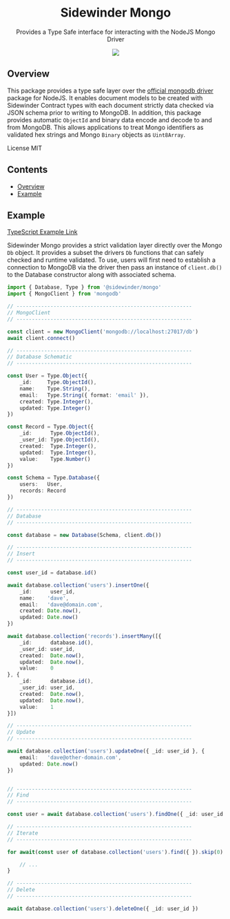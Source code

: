 <div align='center'>

<h1>Sidewinder Mongo</h1>

<p>Provides a Type Safe interface for interacting with the NodeJS Mongo Driver</p>

[<img src="https://img.shields.io/npm/v/@sidewinder/mongo?label=%40sidewinder%2Fmongo">](https://www.npmjs.com/package/@sidewinder/mongo)

</div>

## Overview

This package provides a type safe layer over the [official mongodb driver](https://www.npmjs.com/package/mongodb) package for NodeJS. It enables document models to be created with Sidewinder Contract types with each document strictly data checked via JSON schema prior to writing to MongoDB. In addition, this package provides automatic `ObjectId` and binary data encode and decode to and from MongoDB. This allows applications to treat Mongo identifiers as validated hex strings and Mongo `Binary` objects as `Uint8Array`.

License MIT

## Contents

- [Overview](#Overview)
- [Example](#Example)

## Example

[TypeScript Example Link](https://www.typescriptlang.org/play?#code/JYWwDg9gTgLgBAbzgEQIY1QI1QZwKYA0cAKgJ5h5wC+cAZlBCHAOQACOwAJngO7AB23KAHoQEfgHMIzAFChIsRHACy4qQGEANsDz94NeoxZjJETplkzhwuAFp7Dx0+cvXb9-as3VprTr1edh7BIaHOMjIAxuI48JHauvAAvHD8vCpqEH6JABTMJlLmAFzWmhCRqJoAFhCxRQBMAOwADACMjcLmzACUMqg8qMBxCXoAdNH8aZEwOb2BYQuLboFoGNj4cADKkVV4IOjAkfNLJycRE7FwAKr4UHApZBSjAPKYAFZ40zkIMnB-cAB9LhFf5-R54F7vT4wACSnFmBF+-34qBAeBB-3Bo02MCgAgkCKRfz2g00GJI5AhOLxkm+dGg+xgIOYJOAmmY1G6iNBkSgeHQeE4IKxML0eAkeCghNBAFcwJwBUKKU9RTBxZLZjIqHMLvAAEqfaCce7KiGvD5fH6goFK0GmyEW2HwrlEwEy2424WUh3QuHS-68-lq20isUSqUu2XyxUY0Nq8P+v4AN0qMvRoKxADkZSBMBretrzjF4NtdvsTVjVlhcHhvq73ZKcOSbpLuf8+dEoJwm3ADZ3OFq5tYgqdR6EVuhq-hjmPZ+4i-xLgq1jWTWkeChJ+ta6WSUR4v4YKNzLMhzY5xfXIFRbcYDPLw-bAvLg2oDaTcupxCuJq+gMhnAn7buMECaJo0LAOIeSvjgPSjAIt7PGkdbWsCdpwK+Nptn8KJouSLAKkmeDMNhcCsmS-zMIReCsJwjCDPwIEgCRrqBjGm5qqM-AQDwiYYdGwYgqsELcbxBZzP0gzwEBNYgWBEFQcwHZGrB3TwYukowMoqD8KQOQANpWv8nroTJ+Dwc6pEAphaE2ZwpFsYJfzCVxPF8XKy6ChiLmiXxKaaGm+HNFqRBGX8Jl2mZ36Wa61kerZ8X2axfLsRxIluZG-wealPkZaR-mBaCrRagAumeI6PpegRXAJeD3pVc4RJJAFRXJ4HTJB-DQbcqmjNlapIbWSAmXZ1Cha65HklRqBEawEAwLsUC2HR+wCExLFRp5Sq5WJg4RPVDVjoEABiAgDsOh1VVExYYbcJrNdJW6ydE8kdYpMFwbQZ2DXSI2JZyEQXZdjXDjCapQAKB3A0sES0NAcAPTkuq3ZKcAQLQgFPeZL3tTAnXdY2n1nXS2qjDgADWwBgDkzRqRg5O1q0tPdIgESgsOoyc1qgPntDR3DsgeDgWqUN82ETX-o9K7Y6BuP48wH1qdwwt4D9w0JZK77akAA)

Sidewinder Mongo provides a strict validation layer directly over the Mongo `Db` object. It provides a subset the drivers `Db` functions that can safely checked and runtime validated. To use, users will first need to establish a connection to MongoDB via the driver then pass an instance of `client.db()` to the Database constructor along with associated schema.

```typescript
import { Database, Type } from '@sidewinder/mongo'
import { MongoClient } from 'mongodb'

// ---------------------------------------------------------
// MongoClient
// ---------------------------------------------------------

const client = new MongoClient('mongodb://localhost:27017/db')
await client.connect()

// ---------------------------------------------------------
// Database Schematic
// ---------------------------------------------------------

const User = Type.Object({
    _id:     Type.ObjectId(),
    name:    Type.String(),
    email:   Type.String({ format: 'email' }),
    created: Type.Integer(),
    updated: Type.Integer()
})

const Record = Type.Object({
    _id:      Type.ObjectId(),
    _user_id: Type.ObjectId(),
    created:  Type.Integer(),
    updated:  Type.Integer(),
    value:    Type.Number()
})

const Schema = Type.Database({
    users:   User,
    records: Record
})

// ---------------------------------------------------------
// Database
// ---------------------------------------------------------

const database = new Database(Schema, client.db())

// ---------------------------------------------------------
// Insert
// ---------------------------------------------------------

const user_id = database.id()

await database.collection('users').insertOne({
    _id:      user_id,
    name:    'dave',
    email:   'dave@domain.com',
    created: Date.now(),
    updated: Date.now()
})

await database.collection('records').insertMany([{
    _id:      database.id(),
    _user_id: user_id,
    created:  Date.now(),
    updated:  Date.now(),
    value:    0
}, {
    _id:      database.id(),
    _user_id: user_id,
    created:  Date.now(),
    updated:  Date.now(),
    value:    1
}])

// ---------------------------------------------------------
// Update
// ---------------------------------------------------------

await database.collection('users').updateOne({ _id: user_id }, {
    email:   'dave@other-domain.com',
    updated: Date.now()
})


// ---------------------------------------------------------
// Find
// ---------------------------------------------------------

const user = await database.collection('users').findOne({ _id: user_id })

// ---------------------------------------------------------
// Iterate
// ---------------------------------------------------------

for await(const user of database.collection('users').find({ }).skip(0).take(10)) {

    // ...
}

// ---------------------------------------------------------
// Delete
// ---------------------------------------------------------

await database.collection('users').deleteOne({ _id: user_id })
```